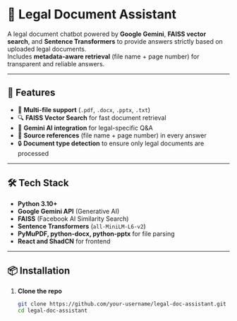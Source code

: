 # 📜 Legal Document Assistant

A legal document chatbot powered by **Google Gemini**, **FAISS vector search**, and **Sentence Transformers** to provide answers strictly based on uploaded legal documents.  
Includes **metadata-aware retrieval** (file name + page number) for transparent and reliable answers.

---

## 🚀 Features
- 📄 **Multi-file support** (`.pdf`, `.docx`, `.pptx`, `.txt`)
- 🔍 **FAISS Vector Search** for fast document retrieval
- 🧠 **Gemini AI integration** for legal-specific Q&A
- 📑 **Source references** (file name + page number) in every answer
- 🔒 **Document type detection** to ensure only legal documents are processed

---

## 🛠 Tech Stack
- **Python 3.10+**
- **Google Gemini API** (Generative AI)
- **FAISS** (Facebook AI Similarity Search)
- **Sentence Transformers** (`all-MiniLM-L6-v2`)
- **PyMuPDF, python-docx, python-pptx** for file parsing
- **React and ShadCN** for frontend

---

## 📦 Installation

1. **Clone the repo**
   ```bash
   git clone https://github.com/your-username/legal-doc-assistant.git
   cd legal-doc-assistant
